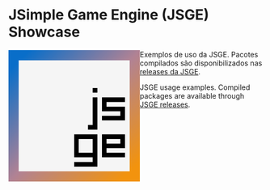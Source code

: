 # JSimple Game Engine (JSGE) Showcase

<img align="left" style="width:260px" src="https://github.com/davidbuzatto/JSGE-Showcase/blob/master/resources/images/logoJSGE.png" width="288px">

Exemplos de uso da JSGE. Pacotes compilados são disponibilizados nas [releases da JSGE](https://github.com/davidbuzatto/JSGE/releases/latest).

JSGE usage examples. Compiled packages are available through [JSGE releases](https://github.com/davidbuzatto/JSGE/releases/latest).
